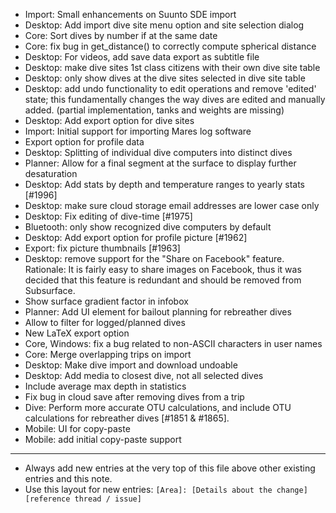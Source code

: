 - Import: Small enhancements on Suunto SDE import
- Desktop: Add import dive site menu option and site selection dialog
- Core: Sort dives by number if at the same date
- Core: fix bug in get_distance() to correctly compute spherical distance
- Desktop: For videos, add save data export as subtitle file
- Desktop: make dive sites 1st class citizens with their own dive site table
- Desktop: only show dives at the dive sites selected in dive site table
- Desktop: add undo functionality to edit operations and remove 'edited' state;
  this fundamentally changes the way dives are edited and manually added.
  (partial implementation, tanks and weights are missing)
- Desktop: Add export option for dive sites
- Import: Initial support for importing Mares log software
- Export option for profile data
- Desktop: Splitting of individual dive computers into distinct dives
- Planner: Allow for a final segment at the surface to display further desaturation
- Desktop: Add stats by depth and temperature ranges to yearly stats [#1996]
- Desktop: make sure cloud storage email addresses are lower case only
- Desktop: Fix editing of dive-time [#1975]
- Bluetooth: only show recognized dive computers by default
- Desktop: Add export option for profile picture [#1962]
- Export: fix picture thumbnails [#1963]
- Desktop: remove support for the "Share on Facebook" feature.
  Rationale: It is fairly easy to share images on Facebook, thus it was decided
  that this feature is redundant and should be removed from Subsurface.
- Show surface gradient factor in infobox
- Planner: Add UI element for bailout planning for rebreather dives
- Allow to filter for logged/planned dives
- New LaTeX export option
- Core, Windows: fix a bug related to non-ASCII characters in user names
- Core: Merge overlapping trips on import
- Desktop: Make dive import and download undoable
- Desktop: Add media to closest dive, not all selected dives
- Include average max depth in statistics
- Fix bug in cloud save after removing dives from a trip
- Dive: Perform more accurate OTU calculations, and include
  OTU calculations for rebreather dives [#1851 & #1865].
- Mobile: UI for copy-paste
- Mobile: add initial copy-paste support
---
* Always add new entries at the very top of this file above other existing entries and this note.
* Use this layout for new entries: `[Area]: [Details about the change] [reference thread / issue]`
